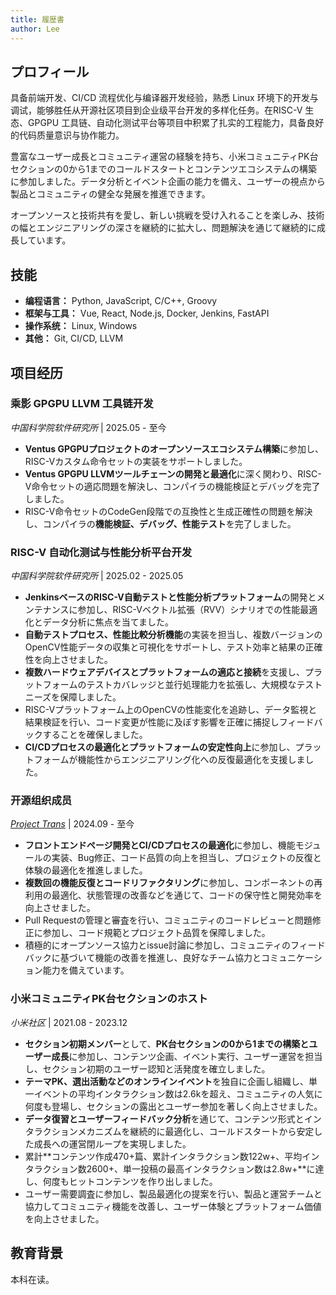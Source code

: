 ```yaml
---
title: 履歴書
author: Lee
---
```


## プロフィール

具备前端开发、CI/CD 流程优化与编译器开发经验，熟悉 Linux 环境下的开发与调试，能够胜任从开源社区项目到企业级平台开发的多样化任务。在RISC-V 生态、GPGPU 工具链、自动化测试平台等项目中积累了扎实的工程能力，具备良好的代码质量意识与协作能力。

豊富なユーザー成長とコミュニティ運営の経験を持ち、小米コミュニティPK台セクションの0から1までのコールドスタートとコンテンツエコシステムの構築に参加しました。データ分析とイベント企画の能力を備え、ユーザーの視点から製品とコミュニティの健全な発展を推進できます。

オープンソースと技術共有を愛し、新しい挑戦を受け入れることを楽しみ、技術の幅とエンジニアリングの深さを継続的に拡大し、問題解決を通じて継続的に成長しています。

## 技能

- **编程语言：** Python, JavaScript, C/C++, Groovy
- **框架与工具：** Vue, React, Node.js, Docker, Jenkins, FastAPI
- **操作系统：** Linux, Windows
- **其他：** Git, CI/CD, LLVM

## 项目经历

### 乘影 GPGPU LLVM 工具链开发

_中国科学院软件研究所_ | 2025.05 - 至今

- **Ventus GPGPUプロジェクトのオープンソースエコシステム構築**に参加し、RISC-Vカスタム命令セットの実装をサポートしました。
- **Ventus GPGPU LLVMツールチェーンの開発と最適化**に深く関わり、RISC-V命令セットの適応問題を解決し、コンパイラの機能検証とデバッグを完了しました。
- RISC-V命令セットのCodeGen段階での互換性と生成正確性の問題を解決し、コンパイラの**機能検証、デバッグ、性能テスト**を完了しました。

### RISC-V 自动化测试与性能分析平台开发

_中国科学院软件研究所_ | 2025.02 - 2025.05

- **JenkinsベースのRISC-V自動テストと性能分析プラットフォーム**の開発とメンテナンスに参加し、RISC-Vベクトル拡張（RVV）シナリオでの性能最適化とデータ分析に焦点を当てました。
- **自動テストプロセス、性能比較分析機能**の実装を担当し、複数バージョンのOpenCV性能データの収集と可視化をサポートし、テスト効率と結果の正確性を向上させました。
- **複数ハードウェアデバイスとプラットフォームの適応と接続**を支援し、プラットフォームのテストカバレッジと並行処理能力を拡張し、大規模なテストニーズを保障しました。
- RISC-Vプラットフォーム上のOpenCVの性能変化を追跡し、データ監視と結果検証を行い、コード変更が性能に及ぼす影響を正確に捕捉しフィードバックすることを確保しました。
- **CI/CDプロセスの最適化とプラットフォームの安定性向上**に参加し、プラットフォームが機能性からエンジニアリング化への反復最適化を支援しました。

### 开源组织成员

_[Project Trans](https://github.com/project-trans)_ | 2024.09 - 至今

- **フロントエンドページ開発とCI/CDプロセスの最適化**に参加し、機能モジュールの実装、Bug修正、コード品質の向上を担当し、プロジェクトの反復と体験の最適化を推進しました。
- **複数回の機能反復とコードリファクタリング**に参加し、コンポーネントの再利用の最適化、状態管理の改善などを通じて、コードの保守性と開発効率を向上させました。
- Pull Requestの管理と審査を行い、コミュニティのコードレビューと問題修正に参加し、コード規範とプロジェクト品質を保障しました。
- 積極的にオープンソース協力とissue討論に参加し、コミュニティのフィードバックに基づいて機能の改善を推進し、良好なチーム協力とコミュニケーション能力を備えています。

### 小米コミュニティPK台セクションのホスト

_小米社区_ | 2021.08 - 2023.12

- **セクション初期メンバー**として、**PK台セクションの0から1までの構築とユーザー成長**に参加し、コンテンツ企画、イベント実行、ユーザー運営を担当し、セクション初期のユーザー認知と活発度を確立しました。
- **テーマPK、選出活動などのオンラインイベント**を独自に企画し組織し、単一イベントの平均インタラクション数は2.6kを超え、コミュニティの人気に何度も登場し、セクションの露出とユーザー参加を著しく向上させました。
- **データ復習とユーザーフィードバック分析**を通じて、コンテンツ形式とインタラクションメカニズムを継続的に最適化し、コールドスタートから安定した成長への運営閉ループを実現しました。
- 累計\*\*コンテンツ作成470+篇、累計インタラクション数122w+、平均インタラクション数2600+、単一投稿の最高インタラクション数は2.8w+\*\*に達し、何度もヒットコンテンツを作り出しました。
- ユーザー需要調査に参加し、製品最適化の提案を行い、製品と運営チームと協力してコミュニティ機能を改善し、ユーザー体験とプラットフォーム価値を向上させました。

## 教育背景

本科在读。
